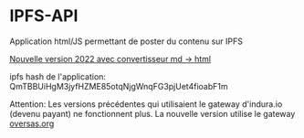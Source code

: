 # IPFS-API

Application html/JS permettant de poster du contenu sur IPFS


[Nouvelle version 2022 avec convertisseur md -> html](https://ipfs.oversas.org/ipfs/QmTBBUiHgM3jyfHZME85otqNjgWnqFG3pjUet4fioabF1m)

ipfs hash de l'application: QmTBBUiHgM3jyfHZME85otqNjgWnqFG3pjUet4fioabF1m

Attention: Les versions précédentes qui utilisaient le gateway d'indura.io (devenu payant) ne fonctionnent plus. La nouvelle version utilise le gateway [oversas.org](https://oversas.org)


